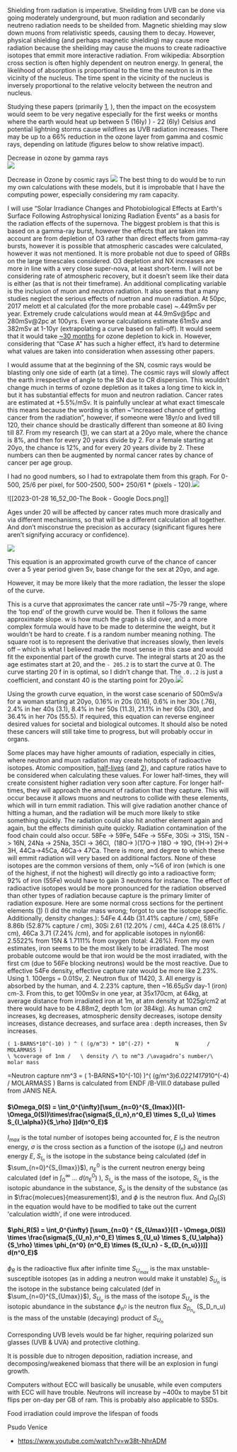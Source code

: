 Shielding from radiation is imperative. Sheilding from UVB can be done via going moderately underground, but muon radiation and secondarily neutreno radiation needs to be sheilded from. Magnetic shielding may slow down muons from relativistic speeds, causing them to decay. However, physical shielding (and perhaps magnetic shielding) may cause more radiation because the sheilding may cause the muons to create radioactive isotopes that emmit more interactive radiation. From wikipedia: Absorption cross section is often highly dependent on neutron energy. In general, the likelihood of absorption is proportional to the time the neutron is in the vicinity of the nucleus. The time spent in the vicinity of the nucleus is inversely proportional to the relative velocity between the neutron and nucleus. 

Studying these papers (primarily [1](https://www.ncbi.nlm.nih.gov/pmc/articles/PMC5962913/), ), then the impact on the ecosystem would seem to be very negative especially for the first weeks or months where the earth would heat up between 5 (16ly) ) - 22 (6ly) Celsius and potential lightning storms cause wildfires as UVB radiation increases. There may be up to a 66% reduction in the ozone layer from gamma and cosmic rays, depending on latitude (figures below to show relative impact).

Decrease in ozone by gamma rays  
![](https://lh4.googleusercontent.com/q4Z70BUDELQ51UgKJFBs3ph81semQ6McJYIfbu16JVQuSQATTMp78eiRG3LTS2BoGfg1RG11v-VYs5XMKzpC9kRta3UYOzg2yYrvF7z1JDDZMAoA4BdOKZPo76voObzFs7RB5smNAE6tY3Ru6ZqjkyOHNHfV2Ewqa-ztq2RtI0WYyg_5enNuiOiJSK29dw)

Decrease in Ozone by cosmic rays
![](https://lh4.googleusercontent.com/kFnl-4Myrd8095REldZN0mCLEHnKpqGOrf90bkqIo_yTYvenIDk5fQQIfepCA9SBSa-T4CVkX1IJe6J5t1m8Qpg-5qLiVr2S5b8l8mRzecbHscd3dhC7KttX4dGEv0cA-5BH7a7tPI0z2cdApM8hzljTA6D4nCIXLwfQJ0ShLS2OHZLY1twQ64zQYPB0Mw)
The best thing to do would be to run my own calculations with these models, but it is improbable that I have the computing power, especially considering my ram capacity.

  

I will use “Solar Irradiance Changes and Photobiological Effects at Earth's Surface Following Astrophysical Ionizing Radiation Events” as a basis for the radiation effects of the supernova. The biggest problem is that this is based on a gamma-ray burst, however the effects that are taken into account are from depletion of O3 rather than direct effects from gamma-ray bursts, however it is possible that atmospheric cascades were calculated, however it was not mentioned. It is more probable not due to speed of GRBs on the large timescales considered. O3 depletion and NX increases are more in line with a very close super-nova, at least short-term. I will not be considering rate of atmospheric recovery, but it doesn’t seem like their data is either (as that is not their timeframe). An additional complicating variable is the inclusion of muon and neutron radiation. It also seems that a many studies neglect the serious effects of nuetron and muon radiation. At 50pc, 2017 melott et al calculated (for the more probable case) ~.449mSv per year. Extremely crude calculations would mean at 44.9mSv@5pc and 280mSv@2pc at 100yrs. Even worse calculations estimate 61mSv and 382mSv at 1-10yr (extrapolating a curve based on fall-off). It would seem that it would take [~30 months](https://www.ncbi.nlm.nih.gov/pmc/articles/PMC5962913/figure/f2/) for ozone depletion to kick in. However, considering that “Case A” has such a higher effect, it’s hard to determine what values are taken into consideration when assessing other papers.

  

I would assume that at the beginning of the SN, cosmic rays would be blasting only one side of earth (at a time). The cosmic rays will slowly affect the earth irrespective of angle to the SN due to CR dispersion. This wouldn’t change much in terms of ozone depletion as it takes a long time to kick in, but it has substantial effects for muon and neutron radiation. Cancer rates are estimated at +5.5%/mSv. It is painfully unclear at what exact timescale this means because the wording is often ~“increased chance of getting cancer from the radiation”, however, if someone were 18yr/o and lived till 120, their chance should be drastically different than someone at 80 living till 87. From my research ([1](https://www.ncbi.nlm.nih.gov/pmc/articles/PMC4635397/)), we can start at a 20yo male, where the chance is 8%, and then for every 20 years divide by 2. For a female starting at 20yo, the chance is 12%, and for every 20 years divide by 2. These numbers can then be augmented by normal cancer rates by chance of cancer per age group.

I had no good numbers, so I had to extrapolate them from this graph. For 0-500, 25/6 per pixel, for 500-2500, 500+ 250/61 * (pixels - 120).![](https://lh3.googleusercontent.com/IZPcCBHje5reXMiLGyEj7a32-Li1kUvRhLv4RSnVCx9X2GQsCyCdzZXHtzCxmQbZnL2ALcJudrolaS2-8_Lw_xRAhL5TDi2jmIH5bn-kcxfqYGN_H0HLro7J_E0yEd92KYV_dDd6Q-5ptv5USPHQk-tzhEUa4LFK9Oo6On8WZsXFM6f5qFDOhQ8SH9bn9A)


  ![[2023-01-28 16_52_00-The Book - Google Docs.png]]

Ages under 20 will be affected by cancer rates much more drasically and via different mechanisms, so that will be a different calculation all together. And don’t misconstrue the precision as accuracy (significant figures here aren’t signifying accuracy or confidence).

  
![](https://lh5.googleusercontent.com/cFxJIzWIw8aTH1H5QABUvFbuEqP0IKlSrdiGWDG2FS42lsSUbCkj0b8zn_E86gyZeE8fhqXUopi9rqO0RnEYaSsTl8N5SroTn4DiVRnlPQ0yhE8hS0UBJwEGm8597ABy9u6_IOqvk5gBTwRv6RNgVdKGpDPqyD5zMcc0Ir-PANsc0Qjw37-ECpyR9xr9CA)

This equation is an approximated growth curve of the chance of cancer over a 5 year period given Sv, base change for the sex at 20yo, and age.

  

However, it may be more likely that the more radiation, the lesser the slope of the curve.

This is a curve that approximates the cancer rate until ~75-79 range, where the ‘top end’ of the growth curve would be. Then it follows the same approximate slope. w is how much the graph is slid over, and a more complex formula would have to be made to determine the weight, but it wouldn’t be hard to create. f is a random number meaning nothing. The square root is to represent the derivative that increases slowly, then levels off – which is what I believed made the most sense in this case and would fit the exponential part of the growth curve. The integral starts at 20 as the age estimates start at 20, and the ` - 205.2 ` is to start the curve at 0. The curve starting 20 f in is optimal, so I didn’t change that. The `.0..2` is just a coefficient, and constant 40 is the starting point for 20yo.![](https://lh6.googleusercontent.com/SftJAanXf4OnKnIHun9Rs2XSvuHzuA-bBC_WmCQxIR6ru30s8Ow2BE17nau5XqYIv9m5FCwPoEluOBQb5SdTrHIXwuhCHWVDoAzk-dFbWOljHBH914_RW93jsgbj4_k2TQ4ELgMUphCYdo_pZvdxCh2OgAklkLN8MzwqpWyvabBSc-cslMydrnJaxERjeA)

  

Using the growth curve equation, in the worst case scenario of 500mSv/a for a woman starting at 20yo, 0.16% in 20s (0.16), 0.6% in her 30s (.76), 2.4% in her 40s (3.1), 8.4% in her 50s (11.3), 21.1% in her 60s (30), and 36.4% in her 70s (55.5). If required, this equation can reverse engineer desired values for societal and biological outcomes. It should also be noted these cancers will still take time to progress, but will probably occur in organs. 

  

Some places may have higher amounts of radiation, especially in cities, where neutron and muon radiation may create hotspots of radioactive isotopes. Atomic composition, [half-lives](https://en.wikipedia.org/wiki/List_of_nuclides) (and [2](https://en.wikipedia.org/wiki/List_of_radioactive_nuclides_by_half-life#100_seconds)), and capture ratios have to be considered when calculating these values. For lower half-times, they will create consistent higher radiation very soon after capture. For longer half-times, they will approach the amount of radiation that they capture. This will occur because it allows muons and neutrons to collide with these elements, which will in turn emmit radiation. This will give radiation another chance of hitting a human, and the radiation will be much more likely to stike something quickly. The radiation could also hit another element again and again, but the effects diminish quite quickly. Radiation contamination of the food chain could also occur. 58Fe -> 59Fe, 54Fe -> 55Fe, 30Si -> 31Si, 15N -> 16N, 24Na -> 25Na, 35Cl -> 36Cl,  (18O-> )(17O-> )18O -> 19O, (1H->) 2H-> 3H, 44Ca->45Ca, 46Ca-> 47Ca. There is more, and degree to which these will emmit radiation will very based on additional factors. None of these isotopes are the common versions of them, only ~%6 of iron (which is one of the highest, if not the highest) will directly go into a radioactive form; 92% of iron (55Fe) would have to gain 3 neutrons for instance. The effect of radioactive isotopes would be more pronounced for the radiation observed than other types of radiation because capture is the primary limiter of radiation exposure. Here are some normal cross sections for the pertinent elements ([1](https://www.oecd-nea.org/janis/book/book-neutron-2020-09.pdf)) (I did the molar mass wrong; forgot to use the isotope specific. Additionally, density changes.): 54Fe 4.44b (31.41% capture / cm), 58Fe 8.86b (52.87% capture / cm), 30Si 2.61 (12.20% / cm), 44Ca 4.25 (8.61% / cm), 46Ca 3.71 (7.24% /cm), and for applicable isotopes in nylon66: 2.5522% from 15N & 1.7111% from oxygen (total: 4.26%). From my own estimates, iron seems to be the most likely to be irradiated. The most probable outcome would be that iron would be the most irradiated, with the first cm (due to 56Fe blocking neutrons) would be the most reactive. Due to effective 54Fe density, effective capture rate would be more like 2.23%. Using 1. 100ergs = 0.01Sv, 2. Neutron flux of 11420, 3. All energy is absorbed by the human, and 4. 2.23% capture, then ~16.65μSv day-1 (iron) cm-3. From this, to get 100mSv in one year, at 35x170cm, at 64kg, at average distance from irradiated iron at 1m, at atm density at 1025g/cm2 at  there would have to be 4.88m2, depth 1cm (or 384kg). As human cm2 increases, kg decreases, atmospheric density decreases, isotope density increases, distance decreases, and surface area : depth increases, then Sv increases.

```
( 1-BARNS*10^(-10) ) ^ ( (g/m^3) * 10^(-27) *        N         / MOLARMASS )
\ %coverage of 1nm /   \ density /\ to nm^3 /\avagadro’s number/\ molar mass
```
=Neutron capture nm^3 = ( 1-BARNS*10^(-10) )^( (g/m^3)*6.02214179*10^(-4) / MOLARMASS )
Barns is calculated from ENDF /B-VIII.0 database pulled from JANIS NEA.

#### $\Omega_0(S) = \int_0^{\infty}[\sum_{n=0}^{S_{Imax}}[(1-\Omega_0(S))\times\frac{\sigma(S_{I_n},n^0_E) \times S_{I_u} \times S_{I_\alpha}}{S_\rho} ]]d(n^0_E)$
$I_{max}$ is  the total number of isotopes being accounted for,
$E$ is the neutron energy, 
$\sigma$ is the cross section as a function of the isotope ($I_n$) and neutron energy $E$, 
$S_{I_n}$ is the isotope in the substance being calculated (def in $\sum_{n=0}^{S_{Imax}}$), 
$n_E^0$ is the current neutron energy being calculated (def in $\int_0^\infty$ ... $d(n_E^0)$ ), 
$S_{I_u}$ is the mass of the isotope, 
$S_{I_a}$ is the isotopic abundance in the substance, 
$S_\rho$ is the density of the substance (as in $\frac{molecues}{measurement}$), and $\phi$ is the neutron flux. 
And $\Omega_0(S)$ in the equation would have to be modified to take out the current 'calculation width', if one were introduced. 
#### $\phi_R(S) = \int_0^{\infty} [\sum_{n=0} ^ {S_{Umax}}[(1 - \Omega_0(S)) \times \frac{\sigma(S_{U_n},n^0_E) \times S_{U_u} \times S_{U_\alpha}}{S_\rho} \times \phi_{n^0} (n^0_E) \times (S_{U_n} - S_{D_{n_u}})]] d(n^0_E)$
$\phi_R$ is the radioactive flux after infinite time
$S_{U_{max}}$ is the max unstable-susceptible isotopes (as in adding a neutron would make it unstable)
$S_{U_n}$ is the isotope in the substance being calculated (def in $\sum_{n=0}^{S_{Umax}}$), 
$S_{U_u}$ is the mass of the isotope
$S_{U_a}$ is the isotopic abundance in the substance
$\phi_{n^0}$ is the neutron flux
$S_{D_{n_u}}$ (S_D_n_u) is the mass of the unstable (decaying) product of $S_{U_n}$


Corresponding UVB levels would be far higher, requiring polarized sun glasses (UVB & UVA) and protective clothing. 

It is possible due to nitrogen deposition, radiation increase, and decomposing/weakened biomass that there will be an explosion in fungi growth.

Computers without ECC will basically be unusable, while even computers with ECC will have trouble. Neutrons will increase by ~400x to maybe 51 bit flips per on-day per GB of ram. This is probably also applicable to SSDs.

Food irradiation could improve the lifespan of foods


Psudo Venice
- https://www.youtube.com/watch?v=w38t-NhrADM